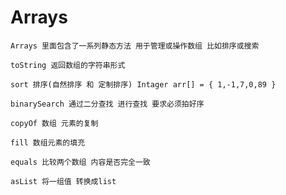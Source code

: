 # Arrays

    Arrays 里面包含了一系列静态方法 用于管理或操作数组 比如排序或搜索

    toString 返回数组的字符串形式

    sort 排序(自然排序 和 定制排序) Intager arr[] = { 1,-1,7,0,89 }

    binarySearch 通过二分查找 进行查找 要求必须拍好序

    copyOf 数组 元素的复制 

    fill 数组元素的填充

    equals 比较两个数组 内容是否完全一致

    asList 将一组值 转换成list